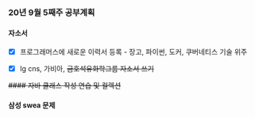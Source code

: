 ### 20년 9월 5째주 공부계획



#### 자소서

- [x] 프로그래머스에 새로운 이력서 등록 - 장고, 파이썬, 도커, 쿠버네티스 기술 위주
- [x] lg cns, 가비아, ~~금호석유화학그룹 자소서 쓰기~~



~~#### 자바 클래스 작성 연습 및 컬렉션~~



#### 삼성 swea 문제







